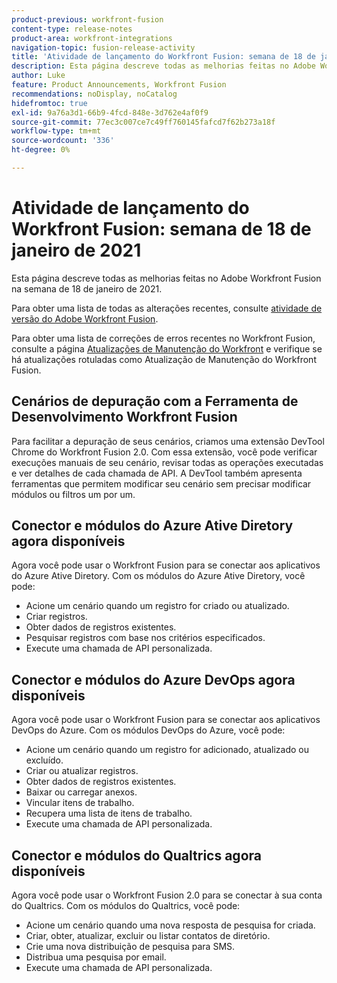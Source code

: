 ```yaml
---
product-previous: workfront-fusion
content-type: release-notes
product-area: workfront-integrations
navigation-topic: fusion-release-activity
title: 'Atividade de lançamento do Workfront Fusion: semana de 18 de janeiro de 2021'
description: Esta página descreve todas as melhorias feitas no Adobe Workfront Fusion na semana de 18 de janeiro de 2021.
author: Luke
feature: Product Announcements, Workfront Fusion
recommendations: noDisplay, noCatalog
hidefromtoc: true
exl-id: 9a76a3d1-66b9-4fcd-848e-3d762e4af0f9
source-git-commit: 77ec3c007ce7c49ff760145fafcd7f62b273a18f
workflow-type: tm+mt
source-wordcount: '336'
ht-degree: 0%

---
```


# Atividade de lançamento do Workfront Fusion: semana de 18 de janeiro de 2021

Esta página descreve todas as melhorias feitas no Adobe Workfront Fusion na semana de 18 de janeiro de 2021.

Para obter uma lista de todas as alterações recentes, consulte [atividade de versão do Adobe Workfront Fusion](/help/workfront-fusion/fusion-product-releases/fusion-release-activity.md).

Para obter uma lista de correções de erros recentes no Workfront Fusion, consulte a página [Atualizações de Manutenção do Workfront](https://experienceleague.adobe.com/docs/workfront-known-issues/releases/current-updates.html?lang=pt-BR) e verifique se há atualizações rotuladas como Atualização de Manutenção do Workfront Fusion.

## Cenários de depuração com a Ferramenta de Desenvolvimento Workfront Fusion

Para facilitar a depuração de seus cenários, criamos uma extensão DevTool Chrome do Workfront Fusion 2.0. Com essa extensão, você pode verificar execuções manuais de seu cenário, revisar todas as operações executadas e ver detalhes de cada chamada de API. A DevTool também apresenta ferramentas que permitem modificar seu cenário sem precisar modificar módulos ou filtros um por um.

## Conector e módulos do Azure Ative Diretory agora disponíveis

Agora você pode usar o Workfront Fusion para se conectar aos aplicativos do Azure Ative Diretory. Com os módulos do Azure Ative Diretory, você pode:

* Acione um cenário quando um registro for criado ou atualizado.
* Criar registros.
* Obter dados de registros existentes.
* Pesquisar registros com base nos critérios especificados.
* Execute uma chamada de API personalizada.

## Conector e módulos do Azure DevOps agora disponíveis

Agora você pode usar o Workfront Fusion para se conectar aos aplicativos DevOps do Azure. Com os módulos DevOps do Azure, você pode:

* Acione um cenário quando um registro for adicionado, atualizado ou excluído.
* Criar ou atualizar registros.
* Obter dados de registros existentes.
* Baixar ou carregar anexos.
* Vincular itens de trabalho.
* Recupera uma lista de itens de trabalho.
* Execute uma chamada de API personalizada.

## Conector e módulos do Qualtrics agora disponíveis

Agora você pode usar o Workfront Fusion 2.0 para se conectar à sua conta do Qualtrics. Com os módulos do Qualtrics, você pode:

* Acione um cenário quando uma nova resposta de pesquisa for criada.
* Criar, obter, atualizar, excluir ou listar contatos de diretório.
* Crie uma nova distribuição de pesquisa para SMS.
* Distribua uma pesquisa por email.
* Execute uma chamada de API personalizada.
